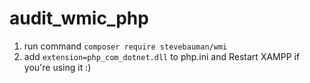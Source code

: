# audit_wmic_php


1. run command `composer require stevebauman/wmi`
2. add `extension=php_com_dotnet.dll` to php.ini and Restart XAMPP if you're using it :)
